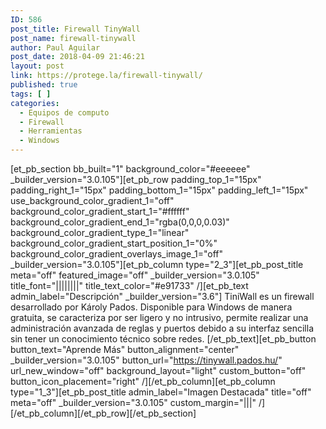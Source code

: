```yaml
---
ID: 586
post_title: Firewall TinyWall
post_name: firewall-tinywall
author: Paul Aguilar
post_date: 2018-04-09 21:46:21
layout: post
link: https://protege.la/firewall-tinywall/
published: true
tags: [ ]
categories:
  - Equipos de computo
  - Firewall
  - Herramientas
  - Windows
---
```

[et_pb_section bb_built="1" background_color="#eeeeee" \_builder\_version="3.0.105"][et_pb_row padding_top_1="15px" padding_right_1="15px" padding_bottom_1="15px" padding_left_1="15px" use_background_color_gradient_1="off" background_color_gradient_start_1="#ffffff" background_color_gradient_end_1="rgba(0,0,0,0.03)" background_color_gradient_type_1="linear" background_color_gradient_start_position_1="0%" background_color_gradient_overlays_image_1="off" \_builder\_version="3.0.105"][et_pb_column type="2_3"][et_pb_post_title meta="off" featured_image="off" \_builder\_version="3.0.105" title_font="||||||||" title_text_color="#e91733" /][et_pb_text admin_label="Descripción" \_builder\_version="3.6"] TiniWall es un firewall desarrollado por Károly Pados. Disponible para Windows de manera gratuita, se caracteriza por ser ligero y no intrusivo, permite realizar una administración avanzada de reglas y puertos debido a su interfaz sencilla sin tener un conocimiento técnico sobre redes. [/et_pb_text][et_pb_button button_text="Aprende Más" button_alignment="center" \_builder\_version="3.0.105" button_url="https://tinywall.pados.hu/" url_new_window="off" background_layout="light" custom_button="off" button_icon_placement="right" /][/et_pb_column][et_pb_column type="1_3"][et_pb_post_title admin_label="Imagen Destacada" title="off" meta="off" \_builder\_version="3.0.105" custom_margin="|||" /][/et_pb_column][/et_pb_row][/et_pb_section]